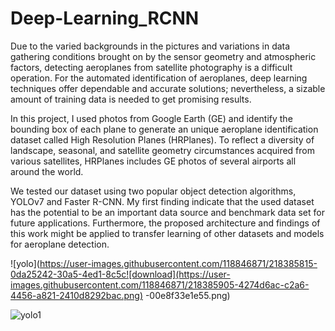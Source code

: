 # Deep-Learning_RCNN

Due to the varied backgrounds in the pictures and variations in data gathering conditions brought on by the sensor geometry and atmospheric factors, detecting aeroplanes from satellite photography is a difficult operation. For the automated identification of aeroplanes, deep learning techniques offer dependable and accurate solutions; nevertheless, a sizable amount of training data is needed to get promising results.

In this project, I used photos from Google Earth (GE) and identify the bounding box of each plane to generate an unique aeroplane identification dataset called High Resolution Planes (HRPlanes). To reflect a diversity of landscape, seasonal, and satellite geometry circumstances acquired from various satellites, HRPlanes includes GE photos of several airports all around the world.

We tested our dataset using two popular object detection algorithms, YOLOv7 and Faster R-CNN. My first finding indicate that the used dataset has the potential to be an important data source and benchmark data set for future applications. Furthermore, the proposed architecture and findings of this work might be applied to transfer learning of other datasets and models for aeroplane detection.

![yolo](https://user-images.githubusercontent.com/118846871/218385815-0da25242-30a5-4ed1-8c5c![download](https://user-images.githubusercontent.com/118846871/218385905-4274d6ac-c2a6-4456-a821-2410d8292bac.png)
-00e8f33e1e55.png)

![yolo1](https://user-images.githubusercontent.com/118846871/218385836-d08cff2d-fce1-4eec-8ca2-40a69b6adfcb.png)

